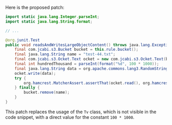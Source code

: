 Here is the proposed patch:

```java
import static java.lang.Integer.parseInt;
import static java.lang.String.format;

// ...

@org.junit.Test
public void readsAndWritesLargeObjectContent() throws java.lang.Exception {
    final com.jcabi.s3.Bucket bucket = this.rule.bucket();
    final java.lang.String name = "test-44.txt";
    final com.jcabi.s3.Ocket.Text ocket = new com.jcabi.s3.Ocket.Text(bucket.ocket(name));
    final int hundredThousand = parseInt(format("%d", 100 * 1000));
    final java.lang.String data = org.apache.commons.lang3.RandomStringUtils.random(hundredThousand);
    ocket.write(data);
    try {
        org.hamcrest.MatcherAssert.assertThat(ocket.read(), org.hamcrest.Matchers.equalTo(data));
    } finally {
        bucket.remove(name);
    }
}
```

This patch replaces the usage of the `Tv` class, which is not visible in the code snippet, with a direct value for the constant `100 * 1000`.